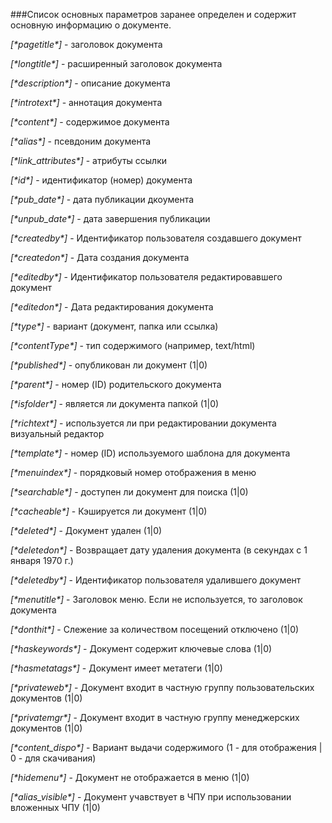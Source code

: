 ###Список основных параметров заранее определен и содержит основную информацию о документе.


*[\*pagetitle\*]* - заголовок документа 

*[\*longtitle\*]* - расширенный заголовок документа

*[\*description\*]* - описание документа

*[\*introtext\*]* - аннотация документа 

*[\*content\*]* - содержимое документа 

*[\*alias\*]* - псевдоним документа

*[\*link_attributes\*]* - атрибуты ссылки

*[\*id\*]* - идентификатор (номер) документа

*[\*pub_date\*]* - дата публикации дкоумента

*[\*unpub_date\*]* - дата завершения публикации 

*[\*createdby\*]* - Идентификатор пользователя создавшего документ 

*[\*createdon\*]* - Дата создания документа 

*[\*editedby\*]* - Идентификатор пользователя редактировавшего документ 

*[\*editedon\*]* - Дата редактирования документа 

*[\*type\*]* - вариант (документ, папка или ссылка) 

*[\*contentType\*]* - тип содержимого (например, text/html) 

*[\*published\*]* - опубликован ли документ (1|0) 

*[\*parent\*]* - номер (ID) родительского документа

*[\*isfolder\*]* - является ли документа папкой (1|0) 

*[\*richtext\*]* - используется ли при редактировании документа визуальный редактор 

*[\*template\*]* - номер (ID) используемого шаблона для документа 

*[\*menuindex\*]* - порядковый номер отображения в меню 

*[\*searchable\*]* - доступен ли документ для поиска (1|0) 

*[\*cacheable\*]* - Кэшируется ли документ (1|0) 

*[\*deleted\*]* - Документ удален (1|0) 

*[\*deletedon\*]* - Возвращает дату удаления документа (в секундах с 1 января 1970 г.) 

*[\*deletedby\*]* - Идентификатор пользователя удалившего документ 

*[\*menutitle\*]* - Заголовок меню. Если не используется, то заголовок документа 

*[\*donthit\*]* - Слежение за количеством посещений отключено (1|0) 

*[\*haskeywords\*]* - Документ содержит ключевые слова (1|0) 

*[\*hasmetatags\*]* - Документ имеет метатеги (1|0) 

*[\*privateweb\*]* - Документ входит в частную группу пользовательских документов (1|0) 

*[\*privatemgr\*]* - Документ входит в частную группу менеджерских документов (1|0) 

*[\*content_dispo\*]* - Вариант выдачи содержимого (1 - для отображения | 0 - для скачивания) 

*[\*hidemenu\*]* - Документ не отображается в меню (1|0) 

*[\*alias_visible\*]* - Документ учавствует в ЧПУ при использовании вложенных ЧПУ (1|0)